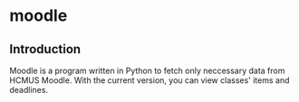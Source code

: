 moodle
=============

## Introduction

Moodle is a program written in Python to fetch only neccessary data from HCMUS Moodle. With the current version, you can view classes' items and deadlines.
